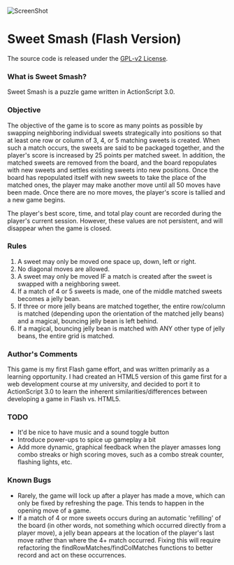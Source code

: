 ![ScreenShot](https://raw.github.com/MFarmer/SweetSmash-Flash/master/sample1.png)
<h1>Sweet Smash (Flash Version)</h1>

The source code is released under the <a href="http://www.gnu.org/licenses/gpl-2.0.html">GPL-v2 License</a>.

<h3>What is Sweet Smash?</h3>

Sweet Smash is a puzzle game written in ActionScript 3.0.

<h3>Objective</h3>
The objective of the game is to score as many points as possible by swapping neighboring individual sweets strategically into positions so that at least one row or column of 3, 4, or 5 matching sweets is created. When such a match occurs, the sweets are said to be packaged together, and the player's score is increased by 25 points per matched sweet. In addition, the matched sweets are removed from the board, and the board repopulates with new sweets and settles existing sweets into new positions. Once the board has repopulated itself with new sweets to take the place of the matched ones, the player may make another move until all 50 moves have been made. Once there are no more moves, the player's score is tallied and a new game begins.

The player's best score, time, and total play count are recorded during the player's current session. However, these values are not persistent, and will disappear when the game is closed.

<h3>Rules</h3>
<ol>
	<li>A sweet may only be moved one space up, down, left or right.</li>
	<li>No diagonal moves are allowed.</li>
	<li>A sweet may only be moved IF a match is created after the sweet is swapped with a neighboring sweet.</li>
	<li>If a match of 4 or 5 sweets is made, one of the middle matched sweets becomes a jelly bean.</li>
	<li>If three or more jelly beans are matched together, the entire row/column is matched (depending upon the orientation of the matched jelly beans) and a magical, bouncing jelly bean is left behind.</li>
	<li>If a magical, bouncing jelly bean is matched with ANY other type of jelly beans, the entire grid is matched.</li>
</ol>

<h3>Author's Comments</h3>

This game is my first Flash game effort, and was written primarily as a learning opportunity. I had created an HTML5 version of this game first for a web development course at my university, and decided to port it to ActionScript 3.0 to learn the inherent similarities/differences between developing a game in Flash vs. HTML5.

<h3>TODO</h3>
<ul>
	<li>It'd be nice to have music and a sound toggle button</li>
	<li>Introduce power-ups to spice up gameplay a bit</li>
	<li>Add more dynamic, graphical feedback when the player amasses long combo streaks or high scoring moves, such as a combo streak counter, flashing lights, etc.</li>
</ul>

<h3>Known Bugs</h3>
<ul>
	<li>Rarely, the game will lock up after a player has made a move, which can only be fixed by refreshing the page. This tends to happen in the opening move of a game.</li>
	<li>If a match of 4 or more sweets occurs during an automatic 'refilling' of the board (in other words, not something which occurred directly from a player move), a jelly bean appears at the location of the player's last move rather than where the 4+ match occurred. Fixing this will require refactoring the findRowMatches/findColMatches functions to better record and act on these occurrences.</li>
</ul>
